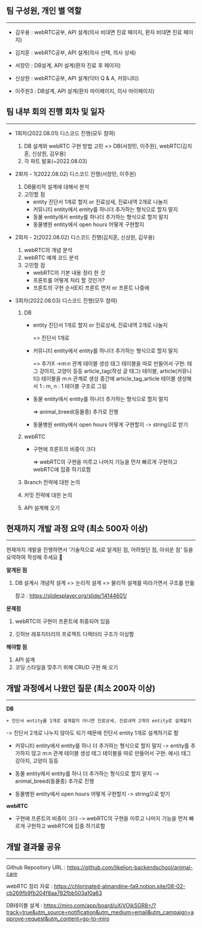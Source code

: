 ## 팀 구성원, 개인 별 역할

---

+ 김우용 : webRTC공부, API 설계(의사 비대면 진료 페이지, 환자 비대면 진료 페이지)

+ 김치훈 : webRTC공부, API 설계(의사 선택, 의사 상세)

+ 서창민 : DB설계, API 설계(환자 진료 후 페이지)

+ 신상원 : webRTC공부, API 설계(닥터 Q & A, 커뮤니티)

+ 이주원3 : DB설계, API 설계(환자 마이페이지, 의사 마이페이지)

  



## 팀 내부 회의 진행 회차 및 일자

---

+ 1회차(2022.08.01) 디스코드 진행(모두 참여)
  1. DB 설계와 webRTC 구현 방법 고민 => DB(서창민, 이주원), webRTC(김치훈, 신상원, 김우용)
  2. 각 파트 발표(~2022.08.03)

+ 2회차 - 1(2022.08.02) 디스코드 진행(서창민, 이주원)
  1. DB물리적 설계에 대해서 분석
  2. 고민할 점
     + entity 진단서 1개로 할지 or 진료상세, 진료내역 2개로 나눌지
     + 커뮤니티 entity에서 entity를 하나더 추가하는 형식으로 할지 말지
     + 동물 entity에서 entity를 하나더 추가하는 형식으로 할지 말지
     + 동물병원 entity에서 open hours 어떻게 구현할지

+ 2회차 - 2(2022.08.02) 디스코드 진행(김치훈, 신상원, 김우용)
  1. webRTC의 개념 분석
  2. webRTC 예제 코드 분석
  3. 고민할 점
     + webRTC의 기본 내용 정리 한 것
     + 프론트를 어떻게 처리 할 것인가?
     + 프론트의 구현 순서EX) 프론트 먼저 or 프론트 나중에

+ 3회차(2022.08.03) 디스코드 진행(모두 참여)

  1. DB

     + entity 진단서 1개로 할지 or 진료상세, 진료내역 2개로 나눌지 

       => 진단서 1개로 

     + 커뮤니티 entity에서 entity를 하나더 추가하는 형식으로 할지 말지 

       => 추가X ->m:n 관계 테이블 생성 태그 테이블을 따로 만들어서 구현: 태그 강아지, 고양이 등등 article_tag(작성 글 태그) 테이블, article(커뮤니티) 테이블을 m:n 관계로 생성 중간에 article_tag_article 테이블 생성해서 1 : m, n : 1 테이블 구조로 그림

     + 동물 entity에서 entity를 하나더 추가하는 형식으로 할지 말지 

       => animal_breed(동물종) 추가로  진행 

     + 동물병원 entity에서 open hours 어떻게 구현할지 -> string으로 받기

  2. webRTC

     + 구현에 프론트의 비중이 크다 

       => webRTC의 구현을 미루고 나머지 기능을 먼저 빠르게 구현하고 webRTC에 집중 하기로함

  3. Branch 전략에 대한 논의

  4. 커밋 전략에 대한 논의

  5. API 설계해 오기



## 현재까지 개발 과정 요약 (최소 500자 이상)

---

현재까지 개발을 진행하면서 ‘기술적으로 새로 알게된 점, 어려웠던 점, 아쉬운 점' 등을 요약하여 작성해 주세요 🙂

**알게된 점**

1. DB 설계시 개념적 설계 => 논리적 설계 => 물리적 설계를 따라가면서 구조를 만듦

   참고 : https://slidesplayer.org/slide/14144601/

**문제점**

1. webRTC의 구현이 프론트에 취중되어 있음

2. 깃허브 레포지터리의 프로젝트 디렉터리 구조가 이상함

   

**해야할 점**

1. API 설계
2. 코딩 스타일을 맞추기 위해 CRUD 구현 해 오기



## 개발 과정에서 나왔던 질문 (최소 200자 이상)

---



**DB**

	+ 진단서 entity를 1개로 설계할지 아니면 진료상세, 진료내역 2개의 entity로 설계할지
-> 진단서 2개로 나누지 않아도 되기 때문에 진단서 entity 1개로 설계하기로 함

+ 커뮤니티 entity에서 entity를 하나 더 추가하는 형식으로 할지 말지
  -> entity를 추가하지 않고  m:n 관계 테이블 생성
  태그 테이블을 따로 만들어서 구현: 예시) 태그 강아지, 고양이 등등

+ 동물 entity에서 entity를 하나 더 추가하는 형식으로 할지 말지
  -> animal_breed(동물종) 추가로  진행

+  동물병원 entity에서 open hours 어떻게 구현할지
  -> string으로 받기

**webRTC**

+ 구현에 프론트의 비중이 크다
  -> webRTC의 구현을 미루고 나머지 기능을 먼저 빠르게 구현하고 webRTC에 집중 하기로함



## 개발 결과물 공유

---

Github Repository URL : https://github.com/likelion-backendschool/animal-care

webRTC 정리 자료 : https://chlorinated-almandine-fa9.notion.site/08-02-cb269fb9fb204f8aa782fbb503a10a63

DB테이블 설계 : https://miro.com/app/board/uXjVOikSGR8=/?track=true&utm_source=notification&utm_medium=email&utm_campaign=approve-request&utm_content=go-to-miro